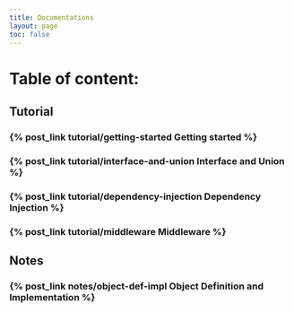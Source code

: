 ```yaml
---
title: Documentations
layout: page
toc: false
---
```


# Table of content:

## Tutorial 

### {% post_link tutorial/getting-started Getting started %}
### {% post_link tutorial/interface-and-union Interface and Union %}
### {% post_link tutorial/dependency-injection Dependency Injection %}
### {% post_link tutorial/middleware Middleware %}

## Notes

### {% post_link notes/object-def-impl Object Definition and Implementation %}
